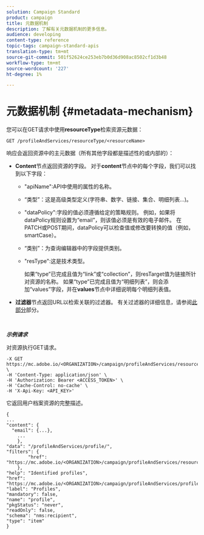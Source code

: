 ```yaml
---
solution: Campaign Standard
product: campaign
title: 元数据机制
description: 了解有关元数据机制的更多信息。
audience: developing
content-type: reference
topic-tags: campaign-standard-apis
translation-type: tm+mt
source-git-commit: 501f52624ce253eb7b0d36d908ac8502cf1d3b48
workflow-type: tm+mt
source-wordcount: '227'
ht-degree: 1%

---
```



# 元数据机制 {#metadata-mechanism}

您可以在GET请求中使用&#x200B;**resourceType**&#x200B;检索资源元数据：

`GET /profileAndServices/resourceType/<resourceName>`

响应会返回资源中的主元数据（所有其他字段都是描述性的或内部的）：

* **Content**&#x200B;节点返回资源的字段。 对于&#x200B;**content**&#x200B;节点中的每个字段，我们可以找到以下字段：

   * &quot;apiName&quot;:API中使用的属性的名称。
   * “类型”：这是高级类型定义(字符串、数字、链接、集合、明细列表...)。
   * &quot;dataPolicy&quot;:字段的值必须遵循给定的策略规则。 例如，如果将dataPolicy规则设置为“email”，则该值必须是有效的电子邮件。 在PATCH或POST期间，dataPolicy可以检查值或修改要转换的值（例如，smartCase）。
   * “类别”：为查询编辑器中的字段提供类别。
   * &quot;resType&quot;:这是技术类型。

      如果“type”已完成且值为“link”或“collection”，则resTarget值为链接所针对资源的名称。
如果“type”已完成且值为“明细列表”，则会添加“values”字段，并在**values**&#x200B;节点中详细说明每个明细列表值。

* **过滤器**&#x200B;节点返回URL以检索关联的过滤器。 有关过滤器的详细信息，请参阅[此部分](../../api/using/filtering.md)部分。

<!-- créer une section au même niveau sur les liens -->
<!-- dans l'exemple: birthdate, email +  mettre 2 liens : un de type 1-1 , 1-N
si on prend l'exemple de l'org unit, on aura un bon exemple lien -->
<!-- plus reparler du node Data -->

<br/>

***示例请求***

对资源执行GET请求。

```
-X GET https://mc.adobe.io/<ORGANIZATION>/campaign/profileAndServices/resourceType/profile \
-H 'Content-Type: application/json' \
-H 'Authorization: Bearer <ACCESS_TOKEN>' \
-H 'Cache-Control: no-cache' \
-H 'X-Api-Key: <API_KEY>'
```

它返回用户档案资源的完整描述。

```
{
...
"content": {
  "email": {...},
    ...
    },
"data": "/profileAndServices/profile/",
"filters": {
        "href": "https://mc.adobe.io/<ORGANIZATION>/campaign/profileAndServices/resourceType/<PKEY>"
    },
"help": "Identified profiles",
"href": "https://mc.adobe.io/<ORGANIZATION>/campaign/profileAndServices/profile/metadata",
"label": "Profiles",
"mandatory": false,
"name": "profile",
"pkgStatus": "never",
"readOnly": false,
"schema": "nms:recipient",
"type": "item"
}
```
